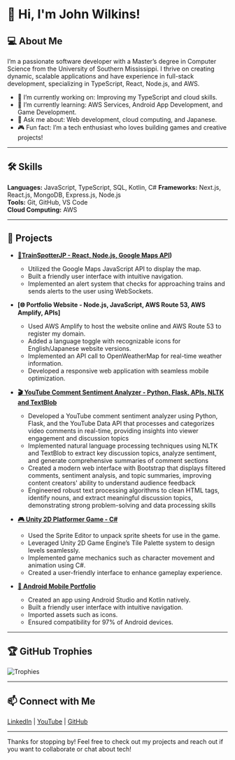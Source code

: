 # 👋 Hi, I'm John Wilkins!

## 💻 About Me
I’m a passionate software developer with a Master’s degree in Computer Science from the University of Southern Mississippi. I thrive on creating dynamic, scalable applications and have experience in full-stack development, specializing in TypeScript, React, Node.js, and AWS.

- 🔭 I’m currently working on: Improving my TypeScript and cloud skills.
- 🌱 I’m currently learning: AWS Services, Android App Development, and Game Development.
- 💬 Ask me about: Web development, cloud computing, and Japanese.
- 🎮 Fun fact: I’m a tech enthusiast who loves building games and creative projects!

---

## 🛠️ Skills
**Languages:** JavaScript, TypeScript, SQL, Kotlin, C#
**Frameworks:** Next.js, React.js, MongoDB, Express.js, Node.js  
**Tools:** Git, GitHub, VS Code  
**Cloud Computing:** AWS

---

## 🚀 Projects
- **[📱TrainSpotterJP - React, Node.js, Google Maps API](https://github.com/wilkinsjohnstanley/TrainSpotterJP/blob/main/TrainSpottersJP.png))**  
  - Utilized the Google Maps JavaScript API to display the map. 
  - Built a friendly user interface with intuitive navigation.  
  - Implemented an alert system that checks for approaching trains and sends alerts to the user using WebSockets. 

- **[🌐 Portfolio Website - Node.js, JavaScript, AWS Route 53, AWS Amplify, APIs]**  
  - Used AWS Amplify to host the website online and AWS Route 53 to register my domain.  
  - Added a language toggle with recognizable icons for English/Japanese website versions.  
  - Implemented an API call to OpenWeatherMap for real-time weather information.  
  - Developed a responsive web application with seamless mobile optimization.
    
- **[🎬 YouTube Comment Sentiment Analyzer - Python, Flask, APIs,  NLTK and TextBlob](https://github.com/wilkinsjohnstanley/sentimentalAI)**  
  - Developed a YouTube comment sentiment analyzer using Python, Flask, and the YouTube Data API that processes and categorizes video comments in real-time, providing insights into viewer engagement and discussion topics
  - Implemented natural language processing techniques using NLTK and TextBlob to extract key discussion topics, analyze sentiment, and generate comprehensive summaries of comment sections
  - Created a modern web interface with Bootstrap that displays filtered comments, sentiment analysis, and topic summaries, improving content creators' ability to understand audience feedback
  - Engineered robust text processing algorithms to clean HTML tags, identify nouns, and extract meaningful discussion topics, demonstrating strong problem-solving and data processing skills

- **[🎮 Unity 2D Platformer Game - C#](https://github.com/wilkinsjohnstanley/2DUnityGame)**  
  - Used the Sprite Editor to unpack sprite sheets for use in the game.  
  - Leveraged Unity 2D Game Engine’s Tile Palette system to design levels seamlessly.  
  - Implemented game mechanics such as character movement and animation using C#.  
  - Created a user-friendly interface to enhance gameplay experience.

- **[📱 Android Mobile Portfolio](https://github.com/wilkinsjohnstanley/KotlinPortfolioApp)**  
  - Created an app using Android Studio and Kotlin natively.  
  - Built a friendly user interface with intuitive navigation.  
  - Imported assets such as icons.  
  - Ensured compatibility for 97% of Android devices.

---

## 🏆 GitHub Trophies
![Trophies](https://github-profile-trophy.vercel.app/?username=wilkinsjohnstanley&theme=radical)

---

## 📫 Connect with Me
[LinkedIn](https://www.linkedin.com/in/wilkinsjohnstanley) | [YouTube](https://youtube.com/@John-Wilkins) | [GitHub](https://github.com/wilkinsjohnstanley)

---

Thanks for stopping by! Feel free to check out my projects and reach out if you want to collaborate or chat about tech!


